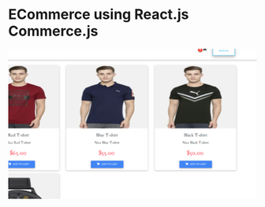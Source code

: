 # ECommerce using React.js Commerce.js
![all text](https://github.com/atanu20/ECommerce-using-React.js-Commerce.js/blob/master/ecom_js_with_react.png)





